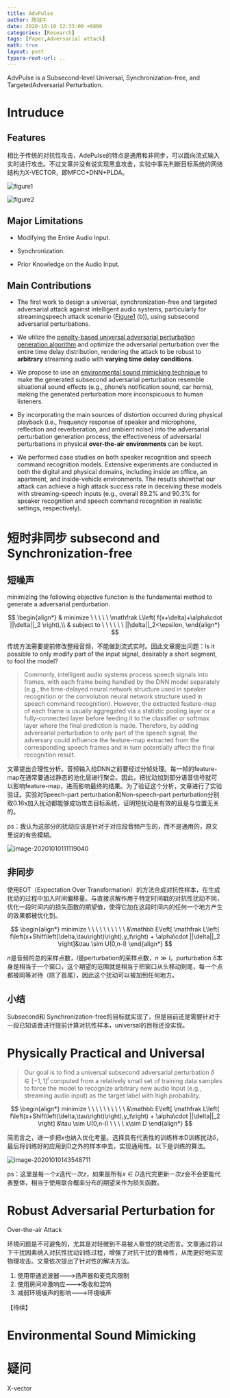 ```yaml
---
title: AdvPulse
author: 陈钱牛
date: 2020-10-10 12:33:00 +0800
categories: [Research]
tags: [Paper,Adversarial attack]
math: true
layout: post
typora-root-url: ..
---
```


AdvPulse is a Subsecond-level Universal, Synchronization-free, and TargetedAdversarial Perturbation.
# Intruduce

## Features

相比于传统的对抗性攻击，AdePulse的特点是通用和非同步，可以面向流式输入实时进行攻击。不过文章并没有说实现黑盒攻击，实验中事先判断目标系统的网络结构为X-VECTOR，即MFCC+DNN+PLDA。

<a name="figure1">![figure1](/assets/img/posts/2020-10-10-advpulse/image-20201010092743973.png)</a>



![figure2](/assets/img/posts/2020-10-10-advpulse/image-20201010093002672.png)

## Major Limitations

- Modifying the Entire Audio Input.

- Synchronization.

- Prior Knowledge on the Audio Input.

## Main Contributions

- The first work to design a universal, synchronization-free and targeted adversarial attack against intelligent audio systems, particularly for streamingspeech attack scenario ([Figure1](#figure1) (b)), using subsecond adversarial perturbations.
- We utilize the <u>penalty-based universal adversarial perturbation generation algorithm</u> and optimize the adversarial perturbation over the entire time delay distribution, rendering the attack to be robust to **arbitrary** streaming audio with **varying time delay conditions**. 

- We propose to use an <u>environmental sound mimicking technique</u> to make the generated subsecond adversarial perturbation resemble situational sound effects (e.g., phone’s notification sound, car horns), making the generated perturbation more inconspicuous to human listeners.
- By incorporating the main sources of distortion occurred during physical playback (i.e., frequency response of speaker and microphone, reflection and reverberation, and ambient noise) into the adversarial perturbation generation process, the effectiveness of adversarial perturbations in physical **over-the-air environments** can be kept.
- We performed case studies on both speaker recognition and speech command recognition models. Extensive experiments are conducted in both the digital and physical domains, including inside an office, an apartment, and inside-vehicle environments. The results showthat our attack can achieve a high attack success rate in deceiving these models with streaming-speech inputs (e.g., overall 89.2% and 90.3% for speaker recognition and speech command recognition in realistic settings, respectively).

# 短时非同步 subsecond and Synchronization-free

## 短噪声

minimizing the following objective function is the fundamental method to generate a adversarial perdurbation.


$$
\begin{align*}
& minimize \ \ \ \ \ \mathfrak L\left( f(x+\delta)+\alpha\cdot ||\delta||_2 \right),\\
& subject to \ \ \ \ \ \  ||\delta||_2<\epsilon,
\end{align*}
$$



传统方法需要提前修改整段音频，不能做到流式实时。因此文章提出问题：Is it possible to only modify part of the input signal, desirably a short segment, to fool the model?

>  Commonly, intelligent audio systems process speech signals into frames, with each frame being handled by the DNN model separately (e.g., the time-delayed neural network structure used in speaker recognition or the convolution neural network structure used in speech command recognition). However, the extracted feature-map of each frame is usually aggregated via a statistic pooling layer or a fully-connected layer before feeding it to the classifier or softmax layer where the final prediction is made. Therefore, by adding adversarial perturbation to only part of the speech signal, the adversary could influence the feature-map extracted from the corresponding speech frames and in turn potentially affect the final recognition result.

文章提出合理性分析。音频输入给DNN之前要经过分帧处理。每一帧的feature-map在通常要通过静态的池化层进行聚合。因此，把扰动加到部分语音信号就可以影响feature-map，进而影响最终的结果。为了验证这个分析，文章进行了实验验证。实验对Speech-part perturbation和Non-speech-part perturbation分别取0.16s加入扰动都能够成功攻击目标系统，证明短扰动是有效的且是与位置无关的。

ps：我认为这部分的扰动应该是针对于对应段音频产生的，而不是通用的，原文里说的有些模糊。

![image-20201010111119040](/assets/img/posts/2020-10-10-advpulse/image-20201010111119040.png)

## 非同步

使用EOT（Expectation Over Transformation）的方法合成对抗性样本，在生成扰动的过程中加入时间偏移量。与直接求解作用于特定时间戳的对抗性扰动不同，优化一段时间内的损失函数的期望值，使得它加在这段时间内的任何一个地方产生的效果都被优化到。


$$
\begin{align*}
minimize \ \ \ \ \ \ \ \ \ \ 
&\mathbb E\left[ 
	\mathfrak L\left(
		f\left(x+Shift\left(\delta,\tau\right)\right),y_t\right)
		+
		\alpha\cdot ||\delta||_2 
\right]&\tau \sim U(0,n-l)
\end{align*}
$$


$n$是音频的总的采样点数，$l$是perturbation的采样点数，$n\gg l$。purturbation $\delta$本身是相当于一个窗口，这个期望的范围就是相当于把窗口从头移动到尾，每一个点都被同等对待（除了首尾），因此这个扰动可以被加到任何地方。

## 小结

Subsecond和 Synchronization-free的目标就实现了，但是目前还是需要针对于一段已知语音进行提前计算对抗性样本，universal的目标还没实现。

# Physically Practical and Universal

> Our goal is to find a universal subsecond adversarial perturbation $\delta \in [-1,1]^l$  computed from a relatively small set of training data samples to force the model to recognize arbitrary new audio input (e.g., streaming audio input) as the target label with high probability.


$$
\begin{align*}
minimize \ \ \ \ \ \ \ \ \ \ 
&\mathbb E\left[ 
	\mathfrak L\left(
		f\left(x+Shift\left(\delta,\tau\right)\right),y_t\right)
		+
		\alpha\cdot ||\delta||_2 
\right] &\tau \sim U(0,n-l) \ \ \ \  x\sim D
\end{align*}
$$


简而言之，进一步把$x$也纳入优化考量。选择具有代表性的训练样本D训练扰动$\delta$，最后将训练好的应用到D之外的样本中去，实现通用性。以下是训练的算法。

![image-20201010143548711](/assets/img/posts/2020-10-10-advpulse/image-20201010143548711.png)

ps：这里是每一个$x$迭代一次$z$，如果是所有$x\in D$迭代完更新一次$z$会不会更能代表整体，相当于使用联合概率分布的期望来作为损失函数。

#  Robust Adversarial Perturbation for
Over-the-air Attack

环境问题是不可避免的，尤其是对轻微到不易被人察觉的扰动而言。文章通过将以下干扰因素纳入对抗性扰动训练过程，增强了对抗干扰的鲁棒性，从而更好地实现物理攻击。文章依次提出了针对性的解决方法。

1. 使用带通滤波器--->扬声器和麦克风限制
2. 使用房间冲激响应--->吸收和混响
3. 减弱环境噪声的影响--->环境噪声

【待续】





# Environmental Sound Mimicking











# 疑问

X-vector











